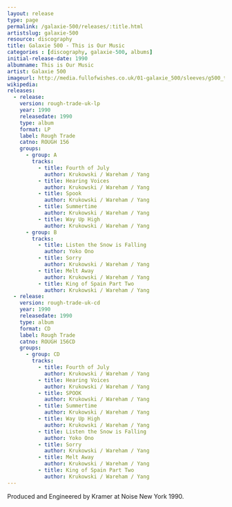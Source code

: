 ```yaml
---
layout: release
type: page
permalink: /galaxie-500/releases/:title.html
artistslug: galaxie-500
resource: discography
title: Galaxie 500 - This is Our Music 
categories : [discography, galaxie-500, albums]
initial-release-date: 1990
albumname: This is Our Music
artist: Galaxie 500
imageurl: http://media.fullofwishes.co.uk/01-galaxie_500/sleeves/g500_thisisourmusic.jpg
wikipedia: 
releases:
  - release:
    version: rough-trade-uk-lp
    year: 1990
    releasedate: 1990
    type: album
    format: LP
    label: Rough Trade
    catno: ROUGH 156
    groups:
      - group: A
        tracks:
          - title: Fourth of July
            author: Krukowski / Wareham / Yang
          - title: Hearing Voices
            author: Krukowski / Wareham / Yang
          - title: Spook
            author: Krukowski / Wareham / Yang
          - title: Summertime
            author: Krukowski / Wareham / Yang
          - title: Way Up High
            author: Krukowski / Wareham / Yang
      - group: B
        tracks:
          - title: Listen the Snow is Falling
            author: Yoko Ono
          - title: Sorry
            author: Krukowski / Wareham / Yang
          - title: Melt Away
            author: Krukowski / Wareham / Yang
          - title: King of Spain Part Two
            author: Krukowski / Wareham / Yang
  - release:
    version: rough-trade-uk-cd
    year: 1990
    releasedate: 1990
    type: album
    format: CD
    label: Rough Trade
    catno: ROUGH 156CD
    groups:
      - group: CD
        tracks:
          - title: Fourth of July
            author: Krukowski / Wareham / Yang
          - title: Hearing Voices
            author: Krukowski / Wareham / Yang
          - title: SPOOK
            author: Krukowski / Wareham / Yang
          - title: Summertime
            author: Krukowski / Wareham / Yang
          - title: Way Up High
            author: Krukowski / Wareham / Yang
          - title: Listen the Snow is Falling
            author: Yoko Ono
          - title: Sorry
            author: Krukowski / Wareham / Yang
          - title: Melt Away
            author: Krukowski / Wareham / Yang
          - title: King of Spain Part Two
            author: Krukowski / Wareham / Yang
---
```

Produced and Engineered by Kramer at Noise New York 1990.